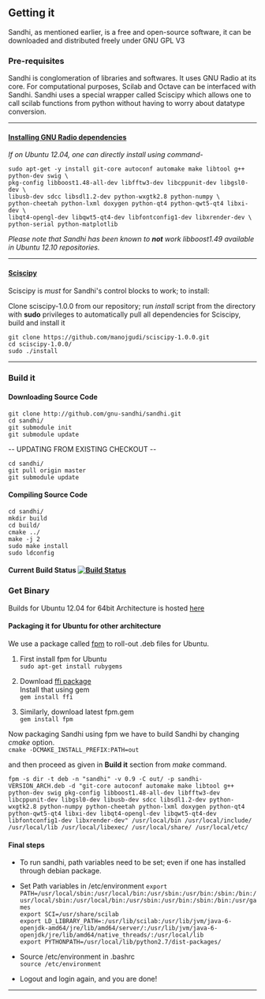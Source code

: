 ## Getting it
Sandhi, as mentioned earlier, is a free and open-source software, it can be downloaded and distributed freely under GNU GPL V3

### Pre-requisites

Sandhi is conglomeration of libraries and softwares. It uses GNU Radio at its core. For computational purposes, Scilab and Octave can be interfaced with Sandhi. Sandhi uses a special wrapper called Sciscipy which allows one to call scilab functions from python without having to worry about datatype conversion.

---------------------------
#### <a href='http://gnuradio.org/redmine/projects/gnuradio/wiki/UbuntuInstall#Install-the-Pre-Requisites'>Installing GNU Radio dependencies</a>

*If on Ubuntu 12.04, one can directly install using command*-


	sudo apt-get -y install git-core autoconf automake make libtool g++ python-dev swig \
	pkg-config libboost1.48-all-dev libfftw3-dev libcppunit-dev libgsl0-dev \
	libusb-dev sdcc libsdl1.2-dev python-wxgtk2.8 python-numpy \
	python-cheetah python-lxml doxygen python-qt4 python-qwt5-qt4 libxi-dev \
	libqt4-opengl-dev libqwt5-qt4-dev libfontconfig1-dev libxrender-dev \
	python-serial python-matplotlib

_Please note that Sandhi has been known to **not** work libboost1.49 available in Ubuntu 12.10 repositories._

-------------------------
#### <a href='http://forge.scilab.org/index.php/p/sciscipy/'> Sciscipy </a>
Sciscipy is _must_ for Sandhi's control blocks to work; to install:

Clone sciscipy-1.0.0 from our repository; run _install_ script from the directory with **sudo** privileges to automatically pull all dependencies for Sciscipy, build and install it<br>

	git clone https://github.com/manojgudi/sciscipy-1.0.0.git
	cd sciscipy-1.0.0/
	sudo ./install


-------------------------------------------------------------------------

### Build it

#### Downloading Source Code

    git clone http://github.com/gnu-sandhi/sandhi.git
    cd sandhi/
    git submodule init
    git submodule update

-- UPDATING FROM EXISTING CHECKOUT --

    cd sandhi/
    git pull origin master
    git submodule update

#### Compiling Source Code

    cd sandhi/
    mkdir build
    cd build/
    cmake ../
    make -j 2
    sudo make install
    sudo ldconfig

#### Current Build Status [![Build Status](https://travis-ci.org/manojgudi/sandhi.png)](https://travis-ci.org/gnu-sandhi/sandhi)

### Get Binary

Builds for Ubuntu 12.04 for 64bit Architecture is hosted [here](http://fossee.in/sandhi_builds/)


#### Packaging it for Ubuntu for other architecture
We use a package called [fpm](https://github.com/jordansissel/fpm/wiki) to roll-out .deb files for Ubuntu.

1. First install fpm for Ubuntu <br>
`sudo apt-get install rubygems`

2. Download [ffi package](http://rubygems.org/downloads/ffi-1.9.0.gem) <br>
Install that using gem<br>
`gem install ffi`

3. Similarly, download latest fpm.gem<br>
`gem install fpm`

Now packaging Sandhi using fpm we have to build Sandhi by changing _cmake_ option.<br>
`cmake -DCMAKE_INSTALL_PREFIX:PATH=out`

and then proceed as given in __Build it__ section from _make_ command.

`fpm -s dir -t deb -n "sandhi" -v 0.9 -C out/ -p sandhi-VERSION_ARCH.deb -d "git-core autoconf automake make libtool g++ python-dev swig pkg-config libboost1.48-all-dev libfftw3-dev libcppunit-dev libgsl0-dev libusb-dev sdcc libsdl1.2-dev python-wxgtk2.8 python-numpy python-cheetah python-lxml doxygen python-qt4 python-qwt5-qt4 libxi-dev libqt4-opengl-dev libqwt5-qt4-dev libfontconfig1-dev libxrender-dev" /usr/local/bin /usr/local/include/ /usr/local/lib /usr/local/libexec/ /usr/local/share/ /usr/local/etc/`

#### Final steps
- To run sandhi, path variables need to be set; even if one has installed through debian package.
- Set Path variables in /etc/environment 
`export PATH=/usr/local/sbin:/usr/local/bin:/usr/sbin:/usr/bin:/sbin:/bin:/usr/local/sbin:/usr/local/bin:/usr/sbin:/usr/bin:/sbin:/bin:/usr/games`<br>
`export SCI=/usr/share/scilab`<br>
`export LD_LIBRARY_PATH=:/usr/lib/scilab:/usr/lib/jvm/java-6-openjdk-amd64/jre/lib/amd64/server/:/usr/lib/jvm/java-6-openjdk/jre/lib/amd64/native_threads/:/usr/local/lib`<br>
`export PYTHONPATH=/usr/local/lib/python2.7/dist-packages/`<br>

- Source /etc/environment in .bashrc<br>
`source /etc/environment`<br>
- Logout and login again, and you are done!

------------

